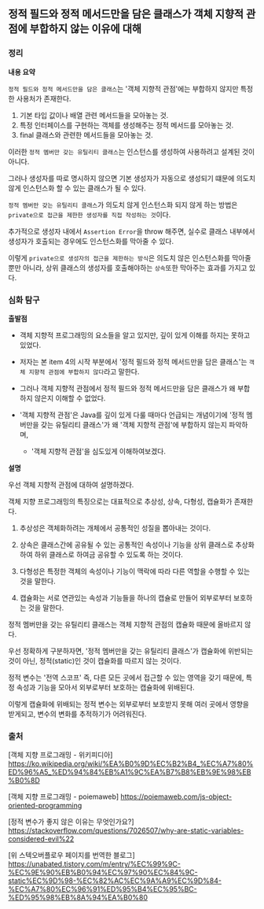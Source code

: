 ## 정적 필드와 정적 메서드만을 담은 클래스가 객체 지향적 관점에 부합하지 않는 이유에 대해

### 정리

**내용 요약**

`정적 필드와 정적 메서드만을 담은 클래스`는 '객체 지향적 관점'에는 부합하지 않지만 특정한 사용처가 존재한다.

1. 기본 타입 값이나 배열 관련 메서드들을 모아놓는 것.
2. 특정 인터페이스를 구현하는 객체를 생성해주는 정적 메서드를 모아놓는 것.
3. final 클래스와 관련한 메서드들을 모아놓는 것.

이러한 `정적 멤버만 갖는 유틸리티 클래스`는 인스턴스를 생성하여 사용하려고 설계된 것이 아니다.

그러나 생성자를 따로 명시하지 않으면 기본 생성자가 자동으로 생성되기 떄문에 의도치 않게 인스턴스화 할 수 있는 클래스가 될 수 있다.

`정적 멤버만 갖는 유틸리티 클래스`가 의도치 않게 인스턴스화 되지 않게 하는 방법은 `private으로 접근을 제한한 생성자를 직접 작성하는 것`이다.

추가적으로 생성자 내에서 `Assertion Error`을 throw 해주면, 실수로 클래스 내부에서 생성자가 호출되는 경우에도 인스턴스화를 막아줄 수 있다.

이렇게 `private으로 생성자의 접근을 제한하는 방식`은 의도치 않은 인스턴스화를 막아줄 뿐만 아니라, 상위 클래스의 생성자를 호출해야하는 `상속`또한 막아주는 효과를 가지고 있다.


### 심화 탐구

**출발점**

+ 객체 지향적 프로그래밍의 요소들을 알고 있지만, 깊이 있게 이해를 하지는 못하고 있었다.

+ 저자는 본 item 4의 시작 부분에서 '정적 필드와 정적 메서드만을 담은 클래스'는 `객체 지향적 관점에 부합하지 않다`라고 말한다.

+ 그러나 객체 지향적 관점에서 정적 필드와 정적 메서드만을 담은 클래스가 왜 부합하지 않은지 이해할 수 없었다.

+ '객체 지향적 관점'은 Java를 깊이 있게 다룰 때마다 언급되는 개념이기에 '정적 멤버만을 갖는 유틸리티 클래스'가 왜 '객체 지향적 관점'에 부합하지 않는지 파악하며,
	+ '객체 지향적 관점'을 심도있게 이해하여보겠다.


**설명**

우선 객체 지향적 관점에 대하여 설명하겠다.

객체 지향 프로그래밍의 특징으로는 대표적으로 추상성, 상속, 다형성, 캡슐화가 존재한다.

1. 추상성은 객체화하려는 개체에서 공통적인 성질을 뽑아내는 것이다.

2. 상속은 클래스간에 공유될 수 있는 공통적인 속성이나 기능을 상위 클래스로 추상화하여 하위 클래스로 하여금 공유할 수 있도록 하는 것이다.

3. 다형성은 특정한 객체의 속성이나 기능이 맥락에 따라 다른 역할을 수행할 수 있는 것을 말한다.

4. 캡슐화는 서로 연관있는 속성과 기능들을 하나의 캡슐로 만들어 외부로부터 보호하는 것을 말한다.

정적 멤버만을 갖는 유틸리티 클래스는 객체 지향적 관점의 캡슐화 때문에 올바르지 않다.

우선 정확하게 구분하자면, '정적 멤버만을 갖는 유틸리티 클래스'가 캡슐화에 위반되는 것이 아닌, 정적(static)인 것이 캡슐화를 따르지 않는 것이다.

정적 변수는 '전역 스코프' 즉, 다른 모든 곳에서 접근할 수 있는 영역을 갖기 때문에, 특정 속성과 기능을 모아서 외부로부터 보호하는 캡슐화에 위배된다.

이렇게 캡슐화에 위배되는 정적 변수는 외부로부터 보호받지 못해 여러 곳에서 영향을 받게되고, 변수의 변화를 추적하기가 어려워진다.







### 출처

[객체 지향 프로그래밍 - 위키피디아]
https://ko.wikipedia.org/wiki/%EA%B0%9D%EC%B2%B4_%EC%A7%80%ED%96%A5_%ED%94%84%EB%A1%9C%EA%B7%B8%EB%9E%98%EB%B0%8D

[객체 지향 프로그래밍 - poiemaweb]
https://poiemaweb.com/js-object-oriented-programming

[정적 변수가 좋지 않은 이유는 무엇인가요?]
https://stackoverflow.com/questions/7026507/why-are-static-variables-considered-evil%22

[위 스텍오버플로우 페이지를 번역한 블로그]
https://unabated.tistory.com/m/entry/%EC%99%9C-%EC%9E%90%EB%B0%94%EC%97%90%EC%84%9C-static%EC%9D%98-%EC%82%AC%EC%9A%A9%EC%9D%84-%EC%A7%80%EC%96%91%ED%95%B4%EC%95%BC-%ED%95%98%EB%8A%94%EA%B0%80